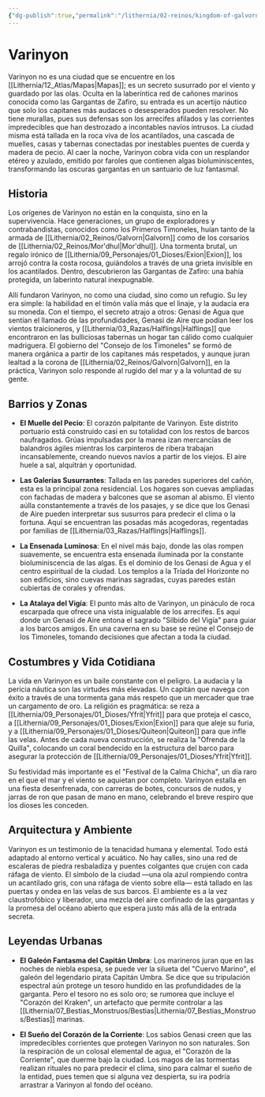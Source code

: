 ```yaml
---
{"dg-publish":true,"permalink":"/lithernia/02-reinos/kingdom-of-galvorn/varinyon/","title":"Varinyon","tags":["lithernia","ciudad","Galvorn"]}
---
```


# Varinyon

Varinyon no es una ciudad que se encuentre en los [[Lithernia/12_Atlas/Mapas\|Mapas]]; es un secreto susurrado por el viento y guardado por las olas. Oculta en la laberíntica red de cañones marinos conocida como las Gargantas de Zafiro, su entrada es un acertijo náutico que solo los capitanes más audaces o desesperados pueden resolver. No tiene murallas, pues sus defensas son los arrecifes afilados y las corrientes impredecibles que han destrozado a incontables navíos intrusos. La ciudad misma está tallada en la roca viva de los acantilados, una cascada de muelles, casas y tabernas conectadas por inestables puentes de cuerda y madera de pecio. Al caer la noche, Varinyon cobra vida con un resplandor etéreo y azulado, emitido por faroles que contienen algas bioluminiscentes, transformando las oscuras gargantas en un santuario de luz fantasmal.

## Historia

Los orígenes de Varinyon no están en la conquista, sino en la supervivencia. Hace generaciones, un grupo de exploradores y contrabandistas, conocidos como los Primeros Timoneles, huían tanto de la armada de [[Lithernia/02_Reinos/Galvorn\|Galvorn]] como de los corsarios de [[Lithernia/02_Reinos/Mor'dhul\|Mor'dhul]]. Una tormenta brutal, un regalo irónico de [[Lithernia/09_Personajes/01_Dioses/Exion\|Exion]], los arrojó contra la costa rocosa, guiándolos a través de una grieta invisible en los acantilados. Dentro, descubrieron las Gargantas de Zafiro: una bahía protegida, un laberinto natural inexpugnable.

Allí fundaron Varinyon, no como una ciudad, sino como un refugio. Su ley era simple: la habilidad en el timón valía más que el linaje, y la audacia era su moneda. Con el tiempo, el secreto atrajo a otros: Genasi de Agua que sentían el llamado de las profundidades, Genasi de Aire que podían leer los vientos traicioneros, y [[Lithernia/03_Razas/Halflings\|Halflings]] que encontraron en las bulliciosas tabernas un hogar tan cálido como cualquier madriguera. El gobierno del "Consejo de los Timoneles" se formó de manera orgánica a partir de los capitanes más respetados, y aunque juran lealtad a la corona de [[Lithernia/02_Reinos/Galvorn\|Galvorn]], en la práctica, Varinyon solo responde al rugido del mar y a la voluntad de su gente.

## Barrios y Zonas

- **El Muelle del Pecio**: El corazón palpitante de Varinyon. Este distrito portuario está construido casi en su totalidad con los restos de barcos naufragados. Grúas impulsadas por la marea izan mercancías de balandros ágiles mientras los carpinteros de ribera trabajan incansablemente, creando nuevos navíos a partir de los viejos. El aire huele a sal, alquitrán y oportunidad.

- **Las Galerías Susurrantes**: Tallada en las paredes superiores del cañón, esta es la principal zona residencial. Los hogares son cuevas ampliadas con fachadas de madera y balcones que se asoman al abismo. El viento aúlla constantemente a través de los pasajes, y se dice que los Genasi de Aire pueden interpretar sus susurros para predecir el clima o la fortuna. Aquí se encuentran las posadas más acogedoras, regentadas por familias de [[Lithernia/03_Razas/Halflings\|Halflings]].

- **La Ensenada Luminosa**: En el nivel más bajo, donde las olas rompen suavemente, se encuentra esta ensenada iluminada por la constante bioluminiscencia de las algas. Es el dominio de los Genasi de Agua y el centro espiritual de la ciudad. Los templos a la Tríada del Horizonte no son edificios, sino cuevas marinas sagradas, cuyas paredes están cubiertas de corales y ofrendas.

- **La Atalaya del Vigía**: El punto más alto de Varinyon, un pináculo de roca escarpada que ofrece una vista inigualable de los arrecifes. Es aquí donde un Genasi de Aire entona el sagrado "Silbido del Vigía" para guiar a los barcos amigos. En una caverna en su base se reúne el Consejo de los Timoneles, tomando decisiones que afectan a toda la ciudad.

## Costumbres y Vida Cotidiana

La vida en Varinyon es un baile constante con el peligro. La audacia y la pericia náutica son las virtudes más elevadas. Un capitán que navega con éxito a través de una tormenta gana más respeto que un mercader que trae un cargamento de oro. La religión es pragmática: se reza a [[Lithernia/09_Personajes/01_Dioses/Yfrit\|Yfrit]] para que proteja el casco, a [[Lithernia/09_Personajes/01_Dioses/Exion\|Exion]] para que aleje su furia, y a [[Lithernia/09_Personajes/01_Dioses/Quiteon\|Quiteon]] para que infle las velas. Antes de cada nueva construcción, se realiza la "Ofrenda de la Quilla", colocando un coral bendecido en la estructura del barco para asegurar la protección de [[Lithernia/09_Personajes/01_Dioses/Yfrit\|Yfrit]].

Su festividad más importante es el "Festival de la Calma Chicha", un día raro en el que el mar y el viento se aquietan por completo. Varinyon estalla en una fiesta desenfrenada, con carreras de botes, concursos de nudos, y jarras de ron que pasan de mano en mano, celebrando el breve respiro que los dioses les conceden.

## Arquitectura y Ambiente

Varinyon es un testimonio de la tenacidad humana y elemental. Todo está adaptado al entorno vertical y acuático. No hay calles, sino una red de escaleras de piedra resbaladiza y puentes colgantes que crujen con cada ráfaga de viento. El símbolo de la ciudad —una ola azul rompiendo contra un acantilado gris, con una ráfaga de viento sobre ella— está tallado en las puertas y ondea en las velas de sus barcos. El ambiente es a la vez claustrofóbico y liberador, una mezcla del aire confinado de las gargantas y la promesa del océano abierto que espera justo más allá de la entrada secreta.

## Leyendas Urbanas

- **El Galeón Fantasma del Capitán Umbra**: Los marineros juran que en las noches de niebla espesa, se puede ver la silueta del "Cuervo Marino", el galeón del legendario pirata Capitán Umbra. Se dice que su tripulación espectral aún protege un tesoro hundido en las profundidades de la garganta. Pero el tesoro no es solo oro; se rumorea que incluye el "Corazón del Kraken", un artefacto que permite controlar a las [[Lithernia/07_Bestias_Monstruos/Bestias\|Lithernia/07_Bestias_Monstruos/Bestias]] marinas.

- **El Sueño del Corazón de la Corriente**: Los sabios Genasi creen que las impredecibles corrientes que protegen Varinyon no son naturales. Son la respiración de un colosal elemental de agua, el "Corazón de la Corriente", que duerme bajo la ciudad. Los magos de las tormentas realizan rituales no para predecir el clima, sino para calmar el sueño de la entidad, pues temen que si alguna vez despierta, su ira podría arrastrar a Varinyon al fondo del océano.